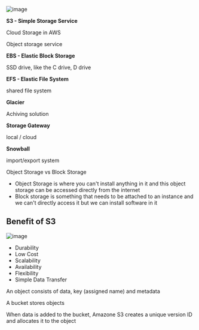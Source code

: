 
![image](https://user-images.githubusercontent.com/16224205/164192189-5135f40c-bea4-4e86-aab4-e93d727f753a.png)

**S3 - Simple Storage Service**

Cloud Storage in AWS

Object storage service

**EBS - Elastic Block Storage**

SSD drive, like the C drive, D drive

**EFS - Elastic File System**

shared file system

**Glacier**

Achiving solution

**Storage Gateway**

local / cloud

**Snowball**

import/export system


Object Storage vs Block Storage

- Object Storage is where you can't install anything in it and this object storage can be accessed directly from the internet
- Block storage is something that needs to be attached to an instance and we can't directly access it but we can install software in it 

## Benefit of S3

![image](https://user-images.githubusercontent.com/16224205/164200074-aa70406d-cd37-4ff4-ba85-da66eabf80eb.png)

- Durability
- Low Cost
- Scalability
- Availability
- Flexibility
- Simple Data Transfer

An object consists of data, key (assigned name) and metadata

A bucket stores objects

When data is added to the bucket, Amazone S3 creates a unique version ID and allocates it to the object




